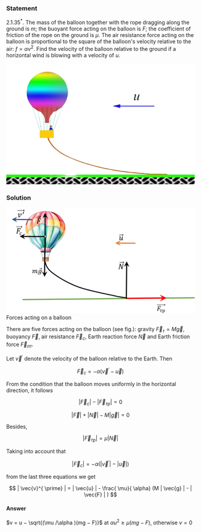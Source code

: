 ###  Statement

$2.1.35^*.$ The mass of the balloon together with the rope dragging along the ground is $m$; the buoyant force acting on the balloon is $F$; the coefficient of friction of the rope on the ground is $\mu$. The air resistance force acting on the balloon is proportional to the square of the balloon's velocity relative to the air: $f = \alpha v^2$. Find the velocity of the balloon relative to the ground if a horizontal wind is blowing with a velocity of $u$.

![ For problem $2.1.35^*$ |624x400, 42%](../../img/2.1.35/statement.png)

### Solution

![ Forces acting on a balloon |667x374, 59%](../../img/2.1.35/sol.png)  Forces acting on a balloon

There are five forces acting on the balloon (see fig.): gravity $\vec{F}_{т} = M \vec{g}$, buoyancy $\vec{F}$, air resistance $\vec{F}_{c}$, Earth reaction force $\vec{N}$ and Earth friction force $\vec{F}_{пт}$.

Let $\vec{v}^{ \prime}$ denote the velocity of the balloon relative to the Earth. Then

$$
\vec{F}_{c} = - \alpha ( \vec{v}^{ \prime} - \vec{u})
$$

From the condition that the balloon moves uniformly in the horizontal direction, it follows

$$
| \vec{F}_{c} | - | \vec{F}_{тр} | = 0
$$

$$
| \vec{F}| + | \vec{N}| - M | \vec{g} | = 0
$$

Besides,

$$
| \vec{F}_{тр} | = \mu | \vec{N} |
$$

Taking into account that

$$
| \vec{F}_{c}| = - \alpha ( | \vec{v}^{ \prime} | - | \vec{u} | )
$$

from the last three equations we get

$$
| \vec{v}^{ \prime} | = | \vec{u} | - \frac{ \mu}{ \alpha} (M | \vec{g} | - | \vec{F} | )
$$

#### Answer

$v = u − \sqrt{(\mu /\alpha )(mg − F)}$ at $\alpha u^2 \geq \mu (mg − F)$, otherwise $v = 0$